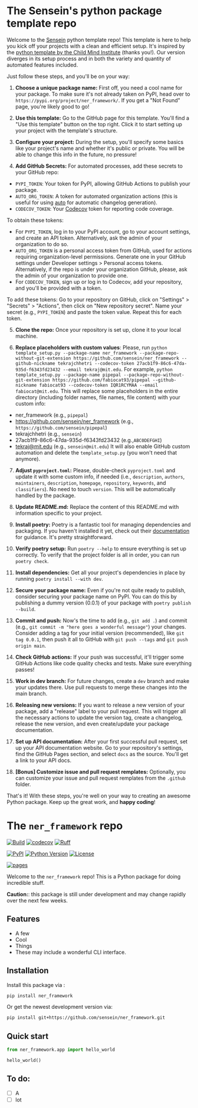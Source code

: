 # The Sensein's python package template repo

Welcome to the [Sensein](https://sensein.group/) python template repo! 
This template is here to help you kick off your projects with a clean and efficient setup. 
It's inspired by the [python template by the Child Mind Institute](https://github.com/childmindresearch/template-python-repository) (thanks you!). Our version diverges in its setup process and in both the variety and quantity of automated features included.

Just follow these steps, and you'll be on your way:
1. **Choose a unique package name:** First off, you need a cool name for your package. To make sure it's not already taken on PyPI, head over to `https://pypi.org/project/ner_framework/`. If you get a "Not Found" page, you're likely good to go!

2. **Use this template:** Go to the GitHub page for this template. You'll find a "Use this template" button on the top right. Click it to start setting up your project with the template's structure.

3. **Configure your project:** During the setup, you'll specify some basics like your project's name and whether it's public or private. You will be able to change this info in the future, no pressure!

4. **Add GitHub Secrets:** For automated processes, add these secrets to your GitHub repo:

- `PYPI_TOKEN`: Your token for PyPI, allowing GitHub Actions to publish your package.
- `AUTO_ORG_TOKEN`: A token for automated organization actions (this is useful for using [auto](https://github.com/intuit/auto) for automatic changelog generation).
- `CODECOV_TOKEN`: Your [Codecov](https://about.codecov.io/) token for reporting code coverage.

To obtain these tokens:
- For `PYPI_TOKEN`, log in to your PyPI account, go to your account settings, and create an API token. Alternatively, ask the admin of your organization to do so.
- `AUTO_ORG_TOKEN` is a personal access token from GitHub, used for actions requiring organization-level permissions. Generate one in your GitHub settings under Developer settings > Personal access tokens. Alternatively, if the repo is under your organization GitHub, please, ask the admin of your organization to provide one.
- For `CODECOV_TOKEN`, sign up or log in to Codecov, add your repository, and you'll be provided with a token.

To add these tokens:
Go to your repository on GitHub, click on "Settings" > "Secrets" > "Actions", then click on "New repository secret". Name your secret (e.g., `PYPI_TOKEN`) and paste the token value. Repeat this for each token.

5. **Clone the repo:** Once your repository is set up, clone it to your local machine.

6. **Replace placeholders with custom values**: Please, run `python template_setup.py --package-name ner_framework --package-repo-without-git-extension https://github.com/sensein/ner_framework --github-nickname tekrajchhetri --codecov-token 27acb1f9-86c6-47da-935d-f6343fd23432 --email tekraj@mit.edu`. 
For example, `python template_setup.py --package-name pipepal --package-repo-without-git-extension https://github.com/fabiocat93/pipepal --github-nickname fabiocat93 --codecov-token IQR1RCYMAA --email fabiocat@mit.edu`. This will replace some placeholders in the entire directory (including folder names, file names, file content) with your custom info:
- ner_framework (e.g., `pipepal`)
- https://github.com/sensein/ner_framework (e.g., `https://github.com/sensein/pipepal`)
- tekrajchhetri (e.g., `sensein`)
- 27acb1f9-86c6-47da-935d-f6343fd23432 (e.g.,`ABC0DEFGHI`)
- tekraj@mit.edu (e.g., `sensein@mit.edu`)
It will also enable GitHub custom automation and delete the `template_setup.py` (you won't need that anymore).

7. **Adjust `pyproject.toml`:** Please, double-check `pyproject.toml` and update it with some custom info, if needed (i.e., `description`, `authors`, `maintainers`, `description`, `homepage`, `repository`, `keywords`, and `classifiers`). No need to touch `version`. This will be automatically handled by the package.

8. **Update README.md:** Replace the content of this README.md with information specific to your project.

9. **Install poetry:** Poetry is a fantastic tool for managing dependencies and packaging. If you haven't installed it yet, check out their [documentation](https://python-poetry.org/docs/) for guidance. It's pretty straightforward.

10. **Verify poetry setup:** Run `poetry --help` to ensure everything is set up correctly. To verify that the project folder is all in order, you can run `poetry check`.

11. **Install dependencies:** Get all your project's dependencies in place by running `poetry install --with dev`.

12. **Secure your package name:** Even if you're not quite ready to publish, consider securing your package name on PyPI. You can do this by publishing a dummy version (0.0.1) of your package with `poetry publish --build`.

13. **Commit and push:** Now's the time to add (e.g., `git add .`) and commit (e.g., `git commit -m "here goes a wonderful message"`) your changes. Consider adding a tag for your initial version (recommended), like `git tag 0.0.1`, then push it all to GitHub with `git push --tags` and `git push origin main`.

14. **Check GitHub actions:** If your push was successful, it'll trigger some GitHub Actions like code quality checks and tests. Make sure everything passes!

15. **Work in dev branch:** For future changes, create a `dev` branch and make your updates there. Use pull requests to merge these changes into the main branch.

16. **Releasing new versions:** If you want to release a new version of your package, add a "release" label to your pull request. This will trigger all the necessary actions to update the version tag, create a changelog, release the new version, and even create/update your package documentation.

17. **Set up API documentation:** After your first successful pull request, set up your API documentation website. Go to your repository's settings, find the GitHub Pages section, and select `docs` as the source. You'll get a link to your API docs.

18. **[Bonus] Customize issue and pull request remplates:** Optionally, you can customize your issue and pull request remplates from the `.github` folder.

That's it! With these steps, you're well on your way to creating an awesome Python package. Keep up the great work, and **happy coding**!


# The ```ner_framework``` repo

[![Build](https://github.com/sensein/ner_framework/actions/workflows/test.yaml/badge.svg?branch=main)](https://github.com/sensein/ner_framework/actions/workflows/test.yaml?query=branch%3Amain)
[![codecov](https://codecov.io/gh/tekrajchhetri/ner_framework/branch/main/graph/badge.svg?token=27acb1f9-86c6-47da-935d-f6343fd23432)](https://codecov.io/gh/tekrajchhetri/ner_framework)
[![Ruff](https://img.shields.io/endpoint?url=https://raw.githubusercontent.com/astral-sh/ruff/main/assets/badge/v2.json)](https://github.com/astral-sh/ruff)

[![PyPI](https://img.shields.io/pypi/v/ner_framework.svg)](https://pypi.org/project/ner_framework/)
[![Python Version](https://img.shields.io/pypi/pyversions/ner_framework)](https://pypi.org/project/ner_framework)
[![License](https://img.shields.io/pypi/l/ner_framework)](https://opensource.org/licenses/Apache-2.0)

[![pages](https://img.shields.io/badge/api-docs-blue)](https://tekrajchhetri.github.io/ner_framework)

Welcome to the ```ner_framework``` repo! This is a Python package for doing incredible stuff.

**Caution:**: this package is still under development and may change rapidly over the next few weeks.

## Features
- A few
- Cool
- Things
- These may include a wonderful CLI interface.

## Installation
Install this package via :

```sh
pip install ner_framework
```

Or get the newest development version via:

```sh
pip install git+https://github.com/sensein/ner_framework.git
```

## Quick start
```Python
from ner_framework.app import hello_world

hello_world()
```

## To do:
- [ ] A
- [ ] lot
